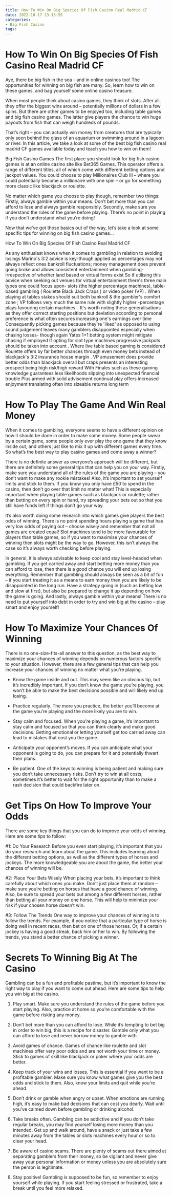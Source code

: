 ```yaml
---
title: How To Win On Big Species Of Fish Casino Real Madrid CF
date: 2022-10-17 13:13:55
categories:
- Big Fish Casino
tags:
---
```



#  How To Win On Big Species Of Fish Casino Real Madrid CF
Aye, there be big fish in the sea - and in online casinos too! The opportunities for winning on big fish are many. So, learn how to win on these games, and bag yourself some online casino treasure.

When most people think about casino games, they think of slots. After all, they offer the biggest wins around – potentially millions of dollars in a few spins. But there are other games to be enjoyed too, including table games and big fish casino games. The latter give players the chance to win huge payouts from fish that can weigh hundreds of pounds.

That’s right – you can actually win money from creatures that are typically only seen behind the glass of an aquarium or swimming around in a lagoon or river. In this article, we take a look at some of the best big fish casino real madrid CF games available today and teach you how to win on them!

Big Fish Casino Games
The first place you should look for big fish casino games is at an online casino site like Bet365 Games. This operator offers a range of different titles, all of which come with different betting options and jackpot values. You could choose to play Millionaires Club III – where you could potentially become a millionaire with one spin – or go for something more classic like blackjack or roulette.

No matter which game you choose to play though, remember two things: Firstly, always gamble within your means. Don’t bet more than you can afford to lose and always gamble responsibly. Secondly, make sure you understand the rules of the game before playing. There’s no point in playing if you don’t understand what you’re doing!

Now that we’ve got those basics out of the way, let’s take a look at some specific tips for winning on big fish casino games…








   How To Win On Big Species Of Fish Casino Real Madrid CF 

 As any enthusiast knows when it comes to gambling in relation to avoiding losings Marino's 3:2 advice is key-though applied as percentages may not always reflect ones bankroll fluctuations; money management does prevent going broke and allows consistent entertainment when gambling- irrespective of whether land based or virtual forms exist  So if utilising this advice when seeking out venues for virtual entertainment there's three main types one could focus upon- slots (the higher percentage machines), table-based gambling ( Roulette Black Jack Craps ) or video poker (VP) . When playing at tables stakes should suit both bankroll & the gambler's comfort zone ; VP follows very much the same rule with slightly higher -percentage plays favouring certain machines-. It's worth noting these generalisations as they offer correct starting positions but deviation according to personal preference is what often secures increasing one's earnings over time Consequently picking games because they're 'liked' as opposed to using sound judgement leaves many gamblers disappointed especially when chasing losses- though again Yates 1+1 betting system might mitigate chasing if employed If opting for slot type machines progressive jackpots should be taken into account . Where live table based gaming is considered Roulette offers by far better chances through even money bets instead of blackjack's 3:2 insurance house margin . VP amusement does provide better odds than blackjack overall but craps presents an interesting prospect being high risk/high reward  With Finales such as these gaining knowledge guarantees less likelihoods slipping into unexpected financial trouble  Plus armed with solid advisement continual play offers increased enjoyment translating often into sizeable returns long term

#  How To Play The Game And Win Real Money

When it comes to gambling, everyone seems to have a different opinion on how it should be done in order to make some money. Some people swear by a certain game, some people only ever play the one game that they know inside out, and others just like to mix it up with different games every time. So what’s the best way to play casino games and come away a winner?

There is no definite answer as everyone’s approach will be different, but there are definitely some general tips that can help you on your way. Firstly, make sure you understand all of the rules of the game you are playing – you don’t want to make any rookie mistakes! Also, it’s important to set yourself limits and stick to them. If you know you only have £50 to spend in the casino, then don’t go over that limit no matter what! This is especially important when playing table games such as blackjack or roulette; rather than betting on every spin or hand, try spreading your bets out so that you still have funds left if things don’t go your way.

It’s also worth doing some research into which games give players the best odds of winning. There is no point spending hours playing a game that has very low odds of paying out – choose wisely and remember that not all games are created equal! Slot machines tend to be more favourable for players than table games, so if you want to maximise your chances of winning then slots might be the way to go. However, this isn’t always the case so it’s always worth checking before playing.

In general, it is always advisable to keep cool and stay level-headed when gambling. If you get carried away and start betting more money than you can afford to lose, then there is a good chance you will end up losing everything. Remember that gambling should always be seen as a bit of fun – if you start treating it as a means to earn money then you are likely to be disappointed in the long run. Have a strategy going in (such as betting low and slow at first), but also be prepared to change it up depending on how the game is going. And lastly, always gamble within your means! There is no need to put yourself into debt in order to try and win big at the casino – play smart and enjoy yourself!

#  How To Maximize Your Chances Of Winning

There is no one-size-fits-all answer to this question, as the best way to maximize your chances of winning depends on numerous factors specific to your situation. However, there are a few general tips that can help you increase your chances of winning no matter what you’re playing.

* Know the game inside and out. This may seem like an obvious tip, but it’s incredibly important. If you don’t know the game you’re playing, you won’t be able to make the best decisions possible and will likely end up losing.

* Practice regularly. The more you practice, the better you’ll become at the game you’re playing and the more likely you are to win.

* Stay calm and focused. When you’re playing a game, it’s important to stay calm and focused so that you can think clearly and make good decisions. Getting emotional or letting yourself get too carried away can lead to mistakes that cost you the game.

* Anticipate your opponent’s moves. If you can anticipate what your opponent is going to do, you can prepare for it and potentially thwart their plans.

* Be patient. One of the keys to winning is being patient and making sure you don’t take unnecessary risks. Don’t try to win at all costs; sometimes it’s better to wait for the right opportunity than to make a rash decision that could backfire later on.

#  Get Tips On How To Improve Your Odds 

There are some key things that you can do to improve your odds of winning. Here are some tips to follow:

#1: Do Your Research
Before you even start playing, it’s important that you do your research and learn about the game. This includes learning about the different betting options, as well as the different types of horses and jockeys. The more knowledgeable you are about the game, the better your chances of winning will be.

#2: Place Your Bets Wisely
When placing your bets, it’s important to think carefully about which ones you make. Don’t just place them at random – make sure you’re betting on horses that have a good chance of winning. Also, be sure to spread your bets out among a few different horses, rather than betting all your money on one horse. This will help to minimize your risk if your chosen horse doesn’t win.

#3: Follow The Trends
One way to improve your chances of winning is to follow the trends. For example, if you notice that a particular type of horse is doing well in recent races, then bet on one of those horses. Or, if a certain jockey is having a good streak, back him or her to win. By following the trends, you stand a better chance of picking a winner.

#  Secrets To Winning Big At The Casino

Gambling can be a fun and profitable pastime, but it’s important to know the right way to play if you want to come out ahead. Here are some tips to help you win big at the casino.

1) Play smart. Make sure you understand the rules of the game before you start playing. Also, practice at home so you’re comfortable with the game before risking any money.

2) Don’t bet more than you can afford to lose. While it’s tempting to bet big in order to win big, this is a recipe for disaster. Gamble only what you can afford to lose and never borrow money to gamble with.

3) Avoid games of chance. Games of chance like roulette and slot machines offer very poor odds and are not worth your time or money. Stick to games of skill like blackjack or poker where your odds are better.

4) Keep track of your wins and losses. This is essential if you want to be a profitable gambler. Make sure you know what games give you the best odds and stick to them. Also, know your limits and quit while you’re ahead.

5) Don’t drink or gamble when angry or upset. When emotions are running high, it’s easy to make bad decisions that can cost you dearly. Wait until you’ve calmed down before gambling or drinking alcohol.

6) Take breaks often. Gambling can be addictive and if you don’t take regular breaks, you may find yourself losing more money than you intended. Get up and walk around, have a snack or just take a few minutes away from the tables or slots machines every hour or so to clear your head.

7) Be aware of casino scams. There are plenty of scams out there aimed at separating gamblers from their money, so be vigilant and never give away your personal information or money unless you are absolutely sure the person is legitimate.

8) Stay positive! Gambling is supposed to be fun, so remember to enjoy yourself while playing. If you start feeling stressed or frustrated, take a break until you feel more relaxed.